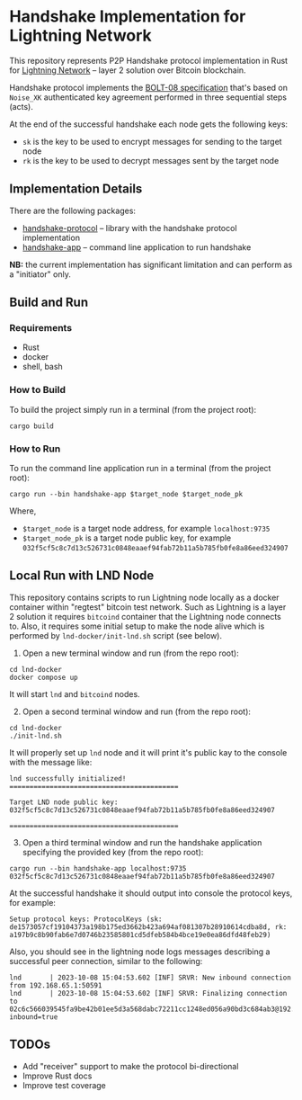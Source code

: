 # Handshake Implementation for Lightning Network

This repository represents P2P Handshake protocol implementation in Rust for
[Lightning Network](https://lightning.network/) – layer 2 solution over Bitcoin blockchain.

Handshake protocol implements the [BOLT-08 specification](https://github.com/lightning/bolts/blob/master/08-transport.md)
that's based on `Noise_XK` authenticated key agreement performed in three sequential steps (acts).

At the end of the successful handshake each node gets the following keys:

- `sk` is the key to be used to encrypt messages for sending to the target node
- `rk` is the key to be used to decrypt messages sent by the target node

## Implementation Details

There are the following packages:

- [handshake-protocol](handshake-protocol) – library with the handshake protocol implementation 
- [handshake-app](handshake-app) – command line application to run handshake

**NB:** the current implementation has significant limitation and can perform as a "initiator" only.

## Build and Run

### Requirements

- Rust
- docker
- shell, bash

### How to Build

To build the project simply run in a terminal (from the project root):

```shell
cargo build
```

### How to Run

To run the command line application run in a terminal (from the project root):

```shell
cargo run --bin handshake-app $target_node $target_node_pk 
```

Where,

- `$target_node` is a target node address, for example `localhost:9735`
- `$target_node_pk` is a target node public key, for example `032f5cf5c8c7d13c526731c0848eaaef94fab72b11a5b785fb0fe8a86eed324907`

## Local Run with LND Node

This repository contains scripts to run Lightning node locally as a docker container within "regtest" 
bitcoin test network. 
Such as Lightning is a layer 2 solution it requires `bitcoind` container that the Lightning node connects to.
Also, it requires some initial setup to make the node alive which is performed by `lnd-docker/init-lnd.sh` script (see below).  

1. Open a new terminal window and run (from the repo root):

```shell
cd lnd-docker
docker compose up
```

It will start `lnd` and `bitcoind` nodes.

2. Open a second terminal window and run (from the repo root):

```shell
cd lnd-docker
./init-lnd.sh
```

It will properly set up `lnd` node and it will print it's public kay to the console with the message like:

```
lnd successfully initialized!
==========================================

Target LND node public key: 032f5cf5c8c7d13c526731c0848eaaef94fab72b11a5b785fb0fe8a86eed324907

==========================================

```

3. Open a third terminal window and run the handshake application specifying the provided key (from the repo root):

```shell
cargo run --bin handshake-app localhost:9735 032f5cf5c8c7d13c526731c0848eaaef94fab72b11a5b785fb0fe8a86eed324907
```

At the successful handshake it should output into console the protocol keys, for example:
```
Setup protocol keys: ProtocolKeys (sk: de1573057cf19104373a198b175ed3662b423a694af081307b28910614cdba8d, rk: a197b9c8b90fab6e7d0746b23585801cd5dfeb584b4bce19e0ea86dfd48feb29)
```

Also, you should see in the lightning node logs messages describing a successful peer connection, similar to the following:
```
lnd       | 2023-10-08 15:04:53.602 [INF] SRVR: New inbound connection from 192.168.65.1:50591
lnd       | 2023-10-08 15:04:53.602 [INF] SRVR: Finalizing connection to 02c6c566039545fa9be42b01ee5d3a568dabc72211cc1248ed056a90bd3c684ab3@192.168.65.1:50591, inbound=true
```

## TODOs

- Add "receiver" support to make the protocol bi-directional
- Improve Rust docs
- Improve test coverage
